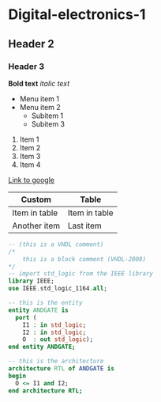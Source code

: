 # Digital-electronics-1
## Header 2
### Header 3

__Bold text__ _italic text_

* Menu item 1
* Menu item 2
  * Subitem 1
  * Subitem 3

1. Item 1
1. Item 2
1. Item 3
1. Item 4

[Link to google](https://google.com)

Custom | Table
------ | -----
Item in table | Item in table
Another item | Last item

```vhdl
-- (this is a VHDL comment)
/*
    this is a block comment (VHDL-2008)
*/
-- import std_logic from the IEEE library
library IEEE;
use IEEE.std_logic_1164.all;

-- this is the entity
entity ANDGATE is
  port ( 
    I1 : in std_logic;
    I2 : in std_logic;
    O  : out std_logic);
end entity ANDGATE;

-- this is the architecture
architecture RTL of ANDGATE is
begin
  O <= I1 and I2;
end architecture RTL;
```
